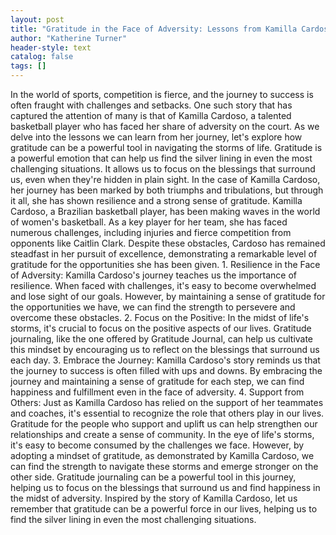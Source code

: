 ```yaml
---
layout: post
title: "Gratitude in the Face of Adversity: Lessons from Kamilla Cardoso"
author: "Katherine Turner"
header-style: text
catalog: false
tags: []
---
```


In the world of sports, competition is fierce, and the journey to success is often fraught with challenges and setbacks. One such story that has captured the attention of many is that of Kamilla Cardoso, a talented basketball player who has faced her share of adversity on the court. As we delve into the lessons we can learn from her journey, let's explore how gratitude can be a powerful tool in navigating the storms of life. Gratitude is a powerful emotion that can help us find the silver lining in even the most challenging situations. It allows us to focus on the blessings that surround us, even when they're hidden in plain sight. In the case of Kamilla Cardoso, her journey has been marked by both triumphs and tribulations, but through it all, she has shown resilience and a strong sense of gratitude. Kamilla Cardoso, a Brazilian basketball player, has been making waves in the world of women's basketball. As a key player for her team, she has faced numerous challenges, including injuries and fierce competition from opponents like Caitlin Clark. Despite these obstacles, Cardoso has remained steadfast in her pursuit of excellence, demonstrating a remarkable level of gratitude for the opportunities she has been given. 1. Resilience in the Face of Adversity: Kamilla Cardoso's journey teaches us the importance of resilience. When faced with challenges, it's easy to become overwhelmed and lose sight of our goals. However, by maintaining a sense of gratitude for the opportunities we have, we can find the strength to persevere and overcome these obstacles. 2. Focus on the Positive: In the midst of life's storms, it's crucial to focus on the positive aspects of our lives. Gratitude journaling, like the one offered by Gratitude Journal, can help us cultivate this mindset by encouraging us to reflect on the blessings that surround us each day. 3. Embrace the Journey: Kamilla Cardoso's story reminds us that the journey to success is often filled with ups and downs. By embracing the journey and maintaining a sense of gratitude for each step, we can find happiness and fulfillment even in the face of adversity. 4. Support from Others: Just as Kamilla Cardoso has relied on the support of her teammates and coaches, it's essential to recognize the role that others play in our lives. Gratitude for the people who support and uplift us can help strengthen our relationships and create a sense of community. In the eye of life's storms, it's easy to become consumed by the challenges we face. However, by adopting a mindset of gratitude, as demonstrated by Kamilla Cardoso, we can find the strength to navigate these storms and emerge stronger on the other side. Gratitude journaling can be a powerful tool in this journey, helping us to focus on the blessings that surround us and find happiness in the midst of adversity. Inspired by the story of Kamilla Cardoso, let us remember that gratitude can be a powerful force in our lives, helping us to find the silver lining in even the most challenging situations.